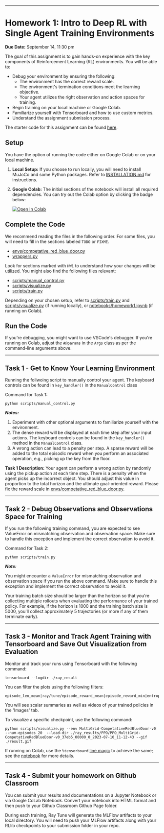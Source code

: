 

---

# Homework 1: Intro to Deep RL with Single Agent Training Environments

**Due Date:** September 14, 11:30 pm

The goal of this assignment is to gain hands-on experience with the key components of Reinforcement Learning (RL) environments. You will be able to:

- Debug your environment by ensuring the following:
  - The environment has the correct reward scale.
  - The environment's termination conditions meet the learning objective.
  - Your agent utilizes the right observation and action spaces for training.
- Begin training on your local machine or Google Colab.
- Familiarize yourself with Tensorboard and how to use custom metrics.
- Understand the assignment submission process.

The starter code for this assignment can be found [here](https://classroom.github.com/classrooms/123430433-rl2rl-deeprl/assignments/week-1-intro-to-deep-rl-and-agent-training-environments).

## Setup

You have the option of running the code either on Google Colab or on your local machine.

1. **Local Setup:** If you choose to run locally, you will need to install MuJoCo and some Python packages. Refer to [INSTALLATION.md](INSTALLATION.md) for instructions.
2. **Google Colab:** The initial sections of the notebook will install all required dependencies. You can try out the Colab option by clicking the badge below:

    [![Open In Colab](https://colab.research.google.com/assets/colab-badge.svg)](https://colab.research.google.com/github/heng2j/multigrid/blob/hw1/notebooks/homework1.ipynb)

## Complete the Code

We recommend reading the files in the following order. For some files, you will need to fill in the sections labeled `TODO` or `FIXME`.

- [envs/competative_red_blue_door.py](multigrid/envs/competative_red_blue_door.py)
- [wrappers.py](multigrid/wrappers.py)

Look for sections marked with `HW1` to understand how your changes will be utilized. You might also find the following files relevant:

- [scripts/manual_control.py](scripts/manual_control.py)
- [scripts/visualize.py](scripts/visualize.py)
- [scripts/train.py](scripts/train.py)

Depending on your chosen setup, refer to [scripts/train.py](scripts/train.py) and [scripts/visualize.py](scripts/visualize.py) (if running locally), or [notebooks/homework1.ipynb](notebooks/homework1.ipynb) (if running on Colab).

## Run the Code

If you're debugging, you might want to use VSCode's debugger. If you're running on Colab, adjust the `#@params` in the `Args` class as per the command-line arguments above.

---
## Task 1 - Get to Know Your Learning Environment

Running the follwoing script to manually control your agent. The keyboard controls can be found in `key_handler()` in the `ManualControl` class

Command for Task 1:
```shell
python scripts/manual_control.py
```

***Notes:***

1. Experiment with other optional arguments to familiarize yourself with the environment.
2. The dense reward will be displayed at each time step after your input actions. The keyboard controls can be found in the `key_handler()` method in the `ManualControl` class.
3. A wrong action can lead to a penalty per step. A sparse reward will be added to the total episodic reward when you perform an associated operation, e.g., picking up the key from the floor.

**Task 1 Description:** Your agent can perform a wrong action by randomly using the pickup action at each time step. There is a penalty when the agent picks up the incorrect object. You should adjust this value in proportion to the total horizon and the ultimate goal-oriented reward. Please fix the reward scale in [envs/competative_red_blue_door.py](multigrid/envs/competative_red_blue_door.py).

---
## Task 2 - Debug Observations and Observations Space for Training

If you run the following training command, you are expected to see ValueError on mismatching observation and observation space. Make sure to handle this exception and implement the correct observation to avoid it.


Command for Task 2:
```shell
python scripts/train.py
```
***Note:*** 

You might encounter a `ValueError` for mismatching observation and observation space if you run the above command. Make sure to handle this exception and implement the correct observation to avoid it.

Your training batch size should be larger than the horizon so that you're collecting multiple rollouts when evaluating the performance of your trained policy. For example, if the horizon is 1000 and the training batch size is 5000, you'll collect approximately 5 trajectories (or more if any of them terminate early).

---

## Task 3 - Monitor and Track Agent Training with Tensorboard and Save Out Visualization from Evaluation

Monitor and track your runs using Tensorboard with the following command:
```shell
tensorboard --logdir ./ray_result
```

You can filter the plots using the following filters:

```
episode_len_mean|ray/tune/episode_reward_mean|episode_reward_min|entropy|vf|loss|kl|cpu|ram
```


You will see scalar summaries as well as videos of your trained policies in the 'Images' tab.

To visualize a specific checkpoint, use the following command:
```shell
python scripts/visualize.py --env MultiGrid-CompetativeRedBlueDoor-v0  --num-episodes 20  --load-dir ./ray_results/PPO/PPO_MultiGrid-CompetativeRedBlueDoor-v0_37eb5_00000_0_2023-07-10_11-12-43 --gif ./result.gif
```
If running on Colab, use the `%tensorboard` [line magic](https://ipython.readthedocs.io/en/stable/interactive/magics.html) to achieve the same; see the [notebook](notebooks/homework1.ipynb) for more details.

---


## Task 4 - Submit your homework on Github Classroom

You can submit your results and documentations on a Jupyter Notebook or via Google CoLab Notebook. Convert your notebook into HTML format and then push to your Github Classroom Github Page folder.

During each training, Ray Tune will generate the MLFlow artifacts to your local directory. You will need to push your MLFlow artifacts along with your RLlib checkpoints to your submission folder in your repo.